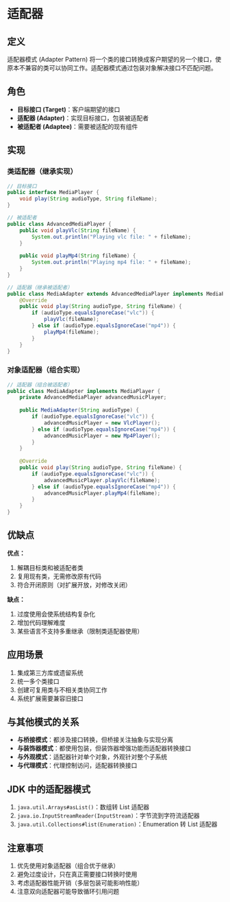 # 适配器

## 定义

适配器模式 (Adapter Pattern) 将一个类的接口转换成客户期望的另一个接口，使原本不兼容的类可以协同工作。适配器模式通过包装对象解决接口不匹配问题。

## 角色

- **目标接口 (Target)**：客户端期望的接口
- **适配器 (Adapter)**：实现目标接口，包装被适配者
- **被适配者 (Adaptee)**：需要被适配的现有组件

## 实现

### 类适配器（继承实现）

```java
// 目标接口
public interface MediaPlayer {
    void play(String audioType, String fileName);
}

// 被适配者
public class AdvancedMediaPlayer {
    public void playVlc(String fileName) {
        System.out.println("Playing vlc file: " + fileName);
    }
    
    public void playMp4(String fileName) {
        System.out.println("Playing mp4 file: " + fileName);
    }
}

// 适配器（继承被适配者）
public class MediaAdapter extends AdvancedMediaPlayer implements MediaPlayer {
    @Override
    public void play(String audioType, String fileName) {
        if (audioType.equalsIgnoreCase("vlc")) {
            playVlc(fileName);
        } else if (audioType.equalsIgnoreCase("mp4")) {
            playMp4(fileName);
        }
    }
}
```

### 对象适配器（组合实现）

```java
// 适配器（组合被适配者）
public class MediaAdapter implements MediaPlayer {
    private AdvancedMediaPlayer advancedMusicPlayer;
    
    public MediaAdapter(String audioType) {
        if (audioType.equalsIgnoreCase("vlc")) {
            advancedMusicPlayer = new VlcPlayer();
        } else if (audioType.equalsIgnoreCase("mp4")) {
            advancedMusicPlayer = new Mp4Player();
        }
    }
    
    @Override
    public void play(String audioType, String fileName) {
        if (audioType.equalsIgnoreCase("vlc")) {
            advancedMusicPlayer.playVlc(fileName);
        } else if (audioType.equalsIgnoreCase("mp4")) {
            advancedMusicPlayer.playMp4(fileName);
        }
    }
}
```

## 优缺点

**优点：**

1. 解耦目标类和被适配者类
2. 复用现有类，无需修改原有代码
3. 符合开闭原则（对扩展开放，对修改关闭）

**缺点：**

1. 过度使用会使系统结构复杂化
2. 增加代码理解难度
3. 某些语言不支持多重继承（限制类适配器使用）

## 应用场景

1. 集成第三方库或遗留系统
2. 统一多个类接口
3. 创建可复用类与不相关类协同工作
4. 系统扩展需要兼容旧接口

## 与其他模式的关系

- **与桥接模式**：都涉及接口转换，但桥接关注抽象与实现分离
- **与装饰器模式**：都使用包装，但装饰器增强功能而适配器转换接口
- **与外观模式**：适配器针对单个对象，外观针对整个子系统
- **与代理模式**：代理控制访问，适配器转换接口

## JDK 中的适配器模式

1. `java.util.Arrays#asList()`：数组转 List 适配器
2. `java.io.InputStreamReader(InputStream)`：字节流到字符流适配器
3. `java.util.Collections#list(Enumeration)`：Enumeration 转 List 适配器

## 注意事项

1. 优先使用对象适配器（组合优于继承）
2. 避免过度设计，只在真正需要接口转换时使用
3. 考虑适配器性能开销（多层包装可能影响性能）
4. 注意双向适配器可能导致循环引用问题
